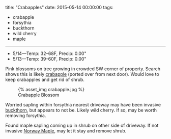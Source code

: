 title: "Crabapples"
date: 2015-05-14 00:00:00
tags:
  - crabapple
  - forsythia
  - buckthorn
  - wild cherry
  - maple
---

- 5/14&mdash;Temp: 32&ndash;68F, Precip: 0.00"
- 5/13&mdash;Temp: 39&ndash;60F, Precip: 0.00"

Pink blossoms on tree growing in crowded SW corner of property. Search shows
this is likely [crabapple](https://en.wikipedia.org/wiki/Malus) (ported over
from next door). Would love to keep crabapples and get rid of shrub.

<figure>
  {% asset_img crabapple.jpg %}
  <figcaption>Crabapple Blossom</figcaption>
</figure>

Worried sapling within forsythia nearest driveway may have been invasive
[buckthorn](https://en.wikipedia.org/wiki/Rhamnus_cathartica), but appears to
not be. Likely wild cherry. If so, may be worth removing forsythia.

Found maple sapling coming up in shrub on other side of driveway. If not
invasive [Norway Maple](https://en.wikipedia.org/wiki/Acer_platanoides), may let
it stay and remove shrub.
